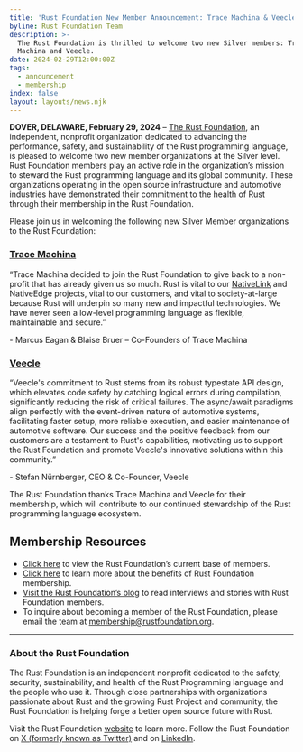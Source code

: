 ```yaml
---
title: 'Rust Foundation New Member Announcement: Trace Machina & Veecle'
byline: Rust Foundation Team
description: >-
  The Rust Foundation is thrilled to welcome two new Silver members: Trace
  Machina and Veecle.
date: 2024-02-29T12:00:00Z
tags:
  - announcement
  - membership
index: false
layout: layouts/news.njk
---
```

**DOVER, DELAWARE, February 29, 2024** – [The Rust Foundation](https://rustfoundation.org/), an independent, nonprofit organization dedicated to advancing the performance, safety, and sustainability of the Rust programming language, is pleased to welcome two new member organizations at the Silver level. Rust Foundation members play an active role in the organization’s mission to steward the Rust programming language and its global community. These organizations operating in the open source infrastructure and automotive industries have demonstrated their commitment to the health of Rust through their membership in the Rust Foundation.&nbsp;

Please join us in welcoming the following new Silver Member organizations to the Rust Foundation:

### [**<u>Trace Machina</u>**](https://tracemachina.com/)

“Trace Machina decided to join the Rust Foundation to give back to a non-profit that has already given us so much. Rust is vital to our [NativeLink](https://github.com/TraceMachina/nativelink) and NativeEdge projects, vital to our customers, and vital to society-at-large because Rust will underpin so many new and impactful technologies. We have never seen a low-level programming language as flexible, maintainable and secure.”

\- Marcus Eagan & Blaise Bruer – Co-Founders of Trace Machina&nbsp;

### [**Veecle**](https://www.veecle.io/)

“Veecle's commitment to Rust stems from its robust typestate API design, which elevates code safety by catching logical errors during compilation, significantly reducing the risk of critical failures. The async/await paradigms align perfectly with the event-driven nature of automotive systems, facilitating faster setup, more reliable execution, and easier maintenance of automotive software. Our success and the positive feedback from our customers are a testament to Rust's capabilities, motivating us to support the Rust Foundation and promote Veecle's innovative solutions within this community.”

\- Stefan Nürnberger, CEO & Co-Founder, Veecle

The Rust Foundation thanks Trace Machina and Veecle for their membership, which will contribute to our continued stewardship of the Rust programming language ecosystem.

## **Membership Resources**

* [<u>Click here</u>](https://foundation.rust-lang.org/members/) to view the Rust Foundation’s current base of members.&nbsp;
* [<u>Click here</u>](https://foundation.rust-lang.org/info/become-a-member/) to learn more about the benefits of Rust Foundation membership.
* [<u>Visit the Rust Foundation’s blog</u>](https://foundation.rust-lang.org/tags/member%20spotlight/) to read interviews and stories with Rust Foundation members.
* To inquire about becoming a member of the Rust Foundation, please email the team at [<u>membership@rustfoundation.org</u>](mailto:membership@rustfoundation.org).

---

### **About the Rust Foundation**

The Rust Foundation is an independent nonprofit dedicated to the safety, security, sustainability, and health of the Rust Programming language and the people who use it. Through close partnerships with organizations passionate about Rust and the growing Rust Project and community, the Rust Foundation is helping forge a better open source future with Rust.&nbsp;

Visit the Rust Foundation [<u>website</u>](https://foundation.rust-lang.org/) to learn more. Follow the Rust Foundation on [<u>X (formerly known as Twitter)</u>](https://twitter.com/rust_foundation) and on [<u>LinkedIn</u>](https://www.linkedin.com/company/rust-foundation).